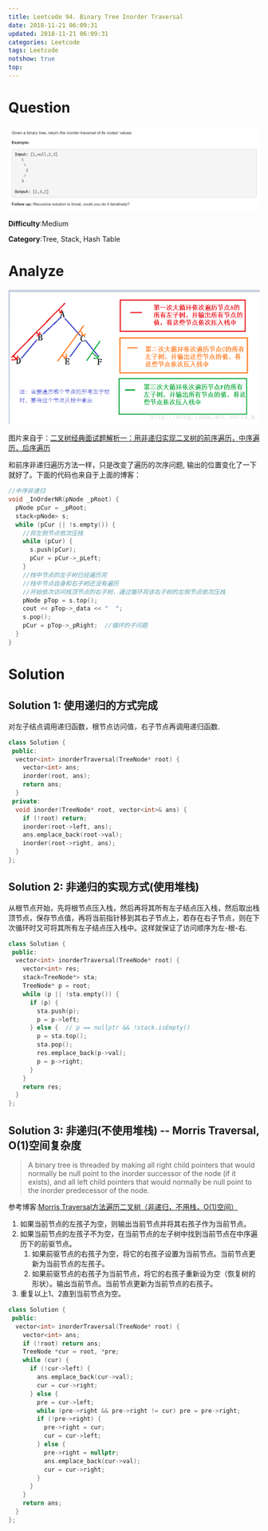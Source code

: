 ```yaml
---
title: Leetcode 94. Binary Tree Inorder Traversal
date: 2018-11-21 06:09:31
updated: 2018-11-21 06:09:31
categories: Leetcode
tags: Leetcode
notshow: true
top:
---
```


# Question

![](/images/in-post/2018-11-22-Leetcode-94-Binary-Tree-Inorder-Traversal/2018-11-22-14-27-48.png)

**Difficulty**:Medium

**Category**:Tree, Stack, Hash Table

<!-- more -->

# Analyze

![](/images/in-post/2018-11-22-Leetcode-144-Binary-Tree-Preorder-Traversal/2018-11-22-19-57-03.png)

图片来自于：[二叉树经典面试题解析一：用非递归实现二叉树的前序遍历，中序遍历，后序遍历](https://blog.csdn.net/sofia_m/article/details/78975165)

和前序非递归遍历方法一样，只是改变了遍历的次序问题, 输出的位置变化了一下就好了。下面的代码也来自于上面的博客：

```cpp
//中序非递归
void _InOrderNR(pNode _pRoot) {
  pNode pCur = _pRoot;
  stack<pNode> s;
  while (pCur || !s.empty()) {
    //将左侧节点依次压栈
    while (pCur) {
      s.push(pCur);
      pCur = pCur->_pLeft;
    }
    //栈中节点的左子树已经遍历完
    //栈中节点自身和右子树还没有遍历
    //开始依次访问栈顶节点的右子树，通过循环将该右子树的左侧节点依次压栈
    pNode pTop = s.top();
    cout << pTop->_data << "  ";
    s.pop();
    pCur = pTop->_pRight;  //循环的子问题
  }
}
```

# Solution

## Solution 1: 使用递归的方式完成

对左子结点调用递归函数，根节点访问值，右子节点再调用递归函数.

```cpp
class Solution {
 public:
  vector<int> inorderTraversal(TreeNode* root) {
    vector<int> ans;
    inorder(root, ans);
    return ans;
  }
 private:
  void inorder(TreeNode* root, vector<int>& ans) {
    if (!root) return;
    inorder(root->left, ans);
    ans.emplace_back(root->val);
    inorder(root->right, ans);
  }
};
```

## Solution 2: 非递归的实现方式(使用堆栈)

从根节点开始，先将根节点压入栈，然后再将其所有左子结点压入栈，然后取出栈顶节点，保存节点值，再将当前指针移到其右子节点上，若存在右子节点，则在下次循环时又可将其所有左子结点压入栈中。这样就保证了访问顺序为左-根-右.

```cpp
class Solution {
 public:
  vector<int> inorderTraversal(TreeNode* root) {
    vector<int> res;
    stack<TreeNode*> sta;
    TreeNode* p = root;
    while (p || !sta.empty()) {
      if (p) {
        sta.push(p);
        p = p->left;
      } else {  // p == nullptr && !stack.isEmpty()
        p = sta.top();
        sta.pop();
        res.emplace_back(p->val);
        p = p->right;
      }
    }
    return res;
  }
};
```

## Solution 3: 非递归(不使用堆栈) -- Morris Traversal, O(1)空间复杂度

> A binary tree is threaded by making all right child pointers that would normally be null point to the inorder successor of the node (if it exists), and all left child pointers that would normally be null point to the inorder predecessor of the node.

参考博客:[Morris Traversal方法遍历二叉树（非递归，不用栈，O(1)空间）](http://www.cnblogs.com/AnnieKim/archive/2013/06/15/morristraversal.html)

1. 如果当前节点的左孩子为空，则输出当前节点并将其右孩子作为当前节点。
2. 如果当前节点的左孩子不为空，在当前节点的左子树中找到当前节点在中序遍历下的前驱节点。
   1. 如果前驱节点的右孩子为空，将它的右孩子设置为当前节点。当前节点更新为当前节点的左孩子。
   2. 如果前驱节点的右孩子为当前节点，将它的右孩子重新设为空（恢复树的形状）。输出当前节点。当前节点更新为当前节点的右孩子。
3. 重复以上1、2直到当前节点为空。

```cpp
class Solution {
 public:
  vector<int> inorderTraversal(TreeNode* root) {
    vector<int> ans;
    if (!root) return ans;
    TreeNode *cur = root, *pre;
    while (cur) {
      if (!cur->left) {
        ans.emplace_back(cur->val);
        cur = cur->right;
      } else {
        pre = cur->left;
        while (pre->right && pre->right != cur) pre = pre->right;
        if (!pre->right) {
          pre->right = cur;
          cur = cur->left;
        } else {
          pre->right = nullptr;
          ans.emplace_back(cur->val);
          cur = cur->right;
        }
      }
    }
    return ans;
  }
};
```
